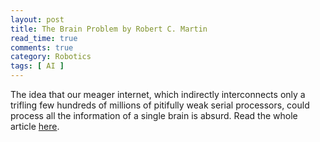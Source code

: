 ```yaml
---
layout: post
title: The Brain Problem by Robert C. Martin
read_time: true  
comments: true
category: Robotics
tags: [ AI ]
---
```


The idea that our meager internet, which indirectly interconnects only a trifling few hundreds of millions of pitifully weak serial processors, could process all the information of a single brain is absurd.
Read the whole article [here](http://blog.cleancoder.com/uncle-bob/2017/07/28/TheBrainProblem.html).

